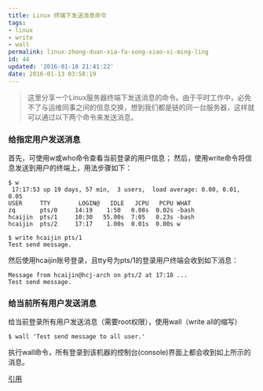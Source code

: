 ```yaml
---
title: Linux 终端下发送消息命令
tags: 
- linux 
- write
- wall
permalink: linux-zhong-duan-xia-fa-song-xiao-xi-ming-ling
id: 44
updated: '2016-01-18 21:41:22'
date: 2016-01-13 03:58:19
---
```


> 这里分享一个Linux服务器终端下发送消息的命令。由于平时工作中，必免不了与运维同事之间的信息交换，想到我们都是链的同一台服务器，这样就可以通过以下两个命令来发送消息。

### 给指定用户发送消息
首先，可使用w或who命令查看当前登录的用户信息；
然后，使用write命令将信息发送到用户的终端上，用法步骤如下：
```
$ w
 17:17:53 up 19 days, 57 min,  3 users,  load average: 0.00, 0.01, 0.05
USER     TTY        LOGIN@   IDLE   JCPU   PCPU WHAT
zq       pts/0     14:19    1:50   0.08s  0.02s -bash
hcaijin  pts/1     10:30   55.00s  7:05   0.23s -bash
hcaijin  pts/2     17:17    1.00s  0.01s  0.00s w

$ write hcaijin pts/1
Test send message.
```

然后使用hcaijin账号登录，且tty号为pts/1的登录用户终端会收到如下消息：
```
Message from hcaijin@hcj-arch on pts/2 at 17:18 ...
Test send message.
```
### 给当前所有用户发送消息
给当前登录所有用户发送消息（需要root权限），使用wall（write all的缩写）

```
$ wall 'Test send message to all user.'
```
执行wall命令，所有登录到该机器的控制台(console)界面上都会收到如上所示的消息。


[引用](http://www.cnblogs.com/gaojun/p/3387427.html)
